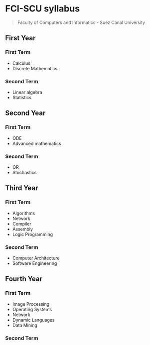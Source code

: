 # FCI-SCU syllabus
>Faculty of Computers and Informatics - Suez Canal University

## First Year
### First Term

- Calculus 
- Discrete Mathematics

### Second Term

- Linear algebra
- Statistics 

## Second Year
### First Term

- ODE
- Advanced mathematics 

### Second Term

- OR
- Stochastics


## Third Year
### First Term

- Algorithms
- Network
- Compiler
- Assembly
- Logic Programming

### Second Term

- Computer Architecture 
- Software Engineering


## Fourth Year
### First Term

- Image Processing
- Operating Systems
- Network
- Dynamic Languages
- Data Mining

### Second Term

